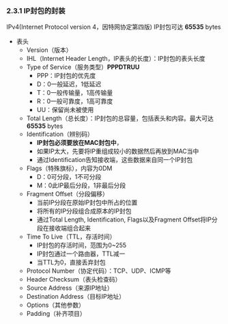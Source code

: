 

### 2.3.1 IP封包的封装

IPv4(Internet Protocol version 4，因特网协定第四版)
IP封包可达 **65535** bytes

* 表头
  * Version（版本）
  * IHL（Internet Header Length，IP表头的长度）：IP封包的表头长度
  * Type of Service（服务类型）**PPPDTRUU**
    * PPP：IP封包的优先度
    * D：0一般延迟，1低延迟
    * T：0一般传输量，1高传输量
    * R：0一般可靠度，1高可靠度
    * UU：保留尚未被使用
  * Total Length（总长度）：IP封包的总容量，包括表头和内容。最大可达 **65535** bytes
  * Identification（辨别码）
    * **IP封包必须要放在MAC封包中**，
    * 如果IP太大，先要将IP重组成较小的数据然后再放到MAC当中
    * 通过Identification告知接收端，这些数据来自同一个IP封包
  * Flags（特殊旗标），内容为0DM
    * D：0可分段，1不可分段
    * M：0此IP最后分段，1非最后分段
  * Fragment Offset（分段偏移）
    * 当前IP分段在原始IP封包中所占的位置
    * 将所有的IP分段组合成原本的IP封包
    * 通过Total Length, Identification, Flags以及Fragment Offset将IP分段在接收端组合起来
  * Time To Live（TTL，存活时间）
    * IP封包的存活时间，范围为0~255
    * IP封包通过一个路由器，TTL减一
    * 当TTL为0，直接丢弃封包
  * Protocol Number（协定代码）：TCP、UDP、ICMP等
  * Header Checksum（表头检查码）
  * Source Address（来源IP地址）
  * Destination Address（目标IP地址）
  * Options（其他参数）
  * Padding（补齐项目） 